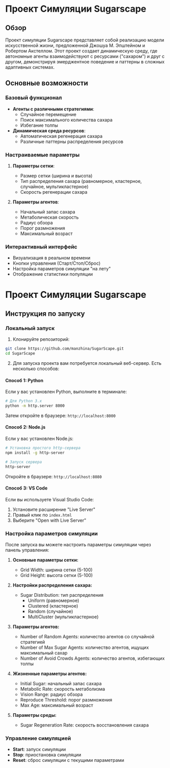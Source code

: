 # Проект Симуляции Sugarscape

## Обзор
Проект симуляции Sugarscape представляет собой реализацию модели искусственной жизни, предложенной Джошуа М. Эпштейном и Робертом Акстеллом. Этот проект создает динамическую среду, где автономные агенты взаимодействуют с ресурсами ("сахаром") и друг с другом, демонстрируя эмерджентное поведение и паттерны в сложных адаптивных системах.

## Основные возможности

### Базовый функционал
- **Агенты с различными стратегиями**: 
  - Случайное перемещение
  - Поиск максимального количества сахара
  - Избегание толпы
- **Динамическая среда ресурсов**: 
  - Автоматическая регенерация сахара
  - Различные паттерны распределения ресурсов

### Настраиваемые параметры
1. **Параметры сетки**:
   - Размер сетки (ширина и высота)
   - Тип распределения сахара (равномерное, кластерное, случайное, мультикластерное)
   - Скорость регенерации сахара

2. **Параметры агентов**:
   - Начальный запас сахара
   - Метаболическая скорость
   - Радиус обзора
   - Порог размножения
   - Максимальный возраст

### Интерактивный интерфейс
- Визуализация в реальном времени
- Кнопки управления (Старт/Стоп/Сброс)
- Настройка параметров симуляции "на лету"
- Отображение статистики популяции

# Проект Симуляции Sugarscape

## Инструкция по запуску

### Локальный запуск
1. Клонируйте репозиторий:
```bash
git clone https://github.com/manzhina/SugarScape.git
cd SugarScape
```

2. Для запуска проекта вам потребуется локальный веб-сервер. Есть несколько способов:

#### Способ 1: Python
Если у вас установлен Python, выполните в терминале:
```bash
# Для Python 3.x
python -m http.server 8000
```
Затем откройте в браузере: `http://localhost:8000`

#### Способ 2: Node.js
Если у вас установлен Node.js:
```bash
# Установка простого http-сервера
npm install -g http-server

# Запуск сервера
http-server
```
Откройте в браузере: `http://localhost:8080`

#### Способ 3: VS Code
Если вы используете Visual Studio Code:
1. Установите расширение "Live Server"
2. Правый клик по `index.html`
3. Выберите "Open with Live Server"

### Настройка параметров симуляции

После запуска вы можете настроить параметры симуляции через панель управления:

1. **Основные параметры сетки:**
   - Grid Width: ширина сетки (5-100)
   - Grid Height: высота сетки (5-100)

2. **Настройки распределения сахара:**
   - Sugar Distribution: тип распределения
     - Uniform (равномерное)
     - Clustered (кластерное)
     - Random (случайное)
     - MultiCluster (мультикластерное)

3. **Параметры агентов:**
   - Number of Random Agents: количество агентов со случайной стратегией
   - Number of Max Sugar Agents: количество агентов, ищущих максимальный сахар
   - Number of Avoid Crowds Agents: количество агентов, избегающих толпы

4. **Жизненные параметры агентов:**
   - Initial Sugar: начальный запас сахара
   - Metabolic Rate: скорость метаболизма
   - Vision Range: радиус обзора
   - Reproduce Threshold: порог размножения
   - Max Age: максимальный возраст

5. **Параметры среды:**
   - Sugar Regeneration Rate: скорость восстановления сахара

### Управление симуляцией

- **Start**: запуск симуляции
- **Stop**: приостановка симуляции
- **Reset**: сброс симуляции с текущими параметрами

